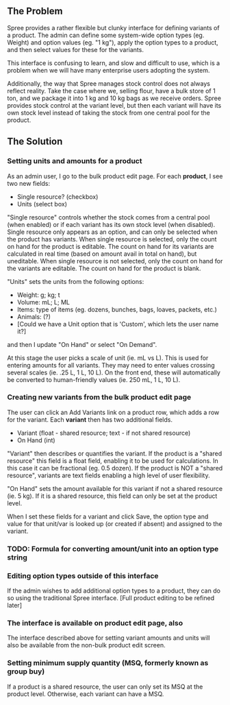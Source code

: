 ## The Problem

Spree provides a rather flexible but clunky interface for defining variants of a product. The admin can define some system-wide option types (eg. Weight) and option values (eg. "1 kg"), apply the option types to a product, and then select values for these for the variants.

This interface is confusing to learn, and slow and difficult to use, which is a problem when we will have many  enterprise users adopting the system.

Additionally, the way that Spree manages stock control does not always reflect reality. Take the case where we, selling flour, have a bulk store of 1 ton, and we package it into 1 kg and 10 kg bags as we receive orders. Spree provides stock control at the variant level, but then each variant will have its own stock level instead of taking the stock from one central pool for the product.


## The Solution

### Setting units and amounts for a product

As an admin user, I go to the bulk product edit page. For each **product**, I see two new fields:

- Single resource? (checkbox)
- Units (select box)

"Single resource" controls whether the stock comes from a central pool (when enabled) or if each variant has its own stock level (when disabled). Single resource only appears as an option, and can only be selected when the product has variants. When single resource is selected, only the count on hand for the product is editable. The count on hand for its variants are calculated in real time (based on amount avail in total on hand), but uneditable. When single resource is not selected, only the count on hand for the variants are editable. The count on hand for the product is blank.

"Units" sets the units from the following options:
* Weight: g; kg; t
* Volume: mL; L; ML
* Items: type of items (eg. dozens, bunches, bags, loaves, packets, etc.)
* Animals: (?)
* [Could we have a Unit option that is 'Custom', which lets the user name it?]

and then I update "On Hand" or select "On Demand".

At this stage the user picks a scale of unit (ie. mL vs L). This is used for entering amounts for all variants. They may need to enter values crossing several scales (ie. .25 L, 1 L, 10 L). On the front end, these will automatically be converted to human-friendly values (ie. 250 mL, 1 L, 10 L).

### Creating new variants from the bulk product edit page

The user can click an Add Variants link on a product row, which adds a row for the variant. Each **variant** then has two additional fields.
- Variant (float - shared resource; text - if not shared resource)
- On Hand (int)

"Variant" then describes or quantifies the variant. If the product is a "shared resource" this field is a float field, enabling it to be used for calculations. In this case it can be fractional (eg. 0.5 dozen). If the product is NOT a "shared resource", variants are text fields enabling a high level of user flexibility.
 
"On Hand" sets the amount available for this variant if not a shared resource (ie. 5 kg). If it is a shared resource, this field can only be set at the product level.

When I set these fields for a variant and click Save, the option type and value for that unit/var is looked up (or created if absent) and assigned to the variant.

### TODO: Formula for converting amount/unit into an option type string


### Editing option types outside of this interface

If the admin wishes to add additional option types to a product, they can do so using the traditional Spree interface. [Full product editing to be refined later]


### The interface is available on product edit page, also

The interface described above for setting variant amounts and units will also be available from the non-bulk product edit screen.


### Setting minimum supply quantity (MSQ, formerly known as group buy)

If a product is a shared resource, the user can only set its MSQ at the product level. Otherwise, each variant can have a MSQ.
